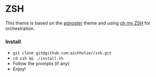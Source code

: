 # ZSH

This theme is based on the [agnoster](https://github.com/agnoster/agnoster-zsh-theme) theme and using [oh my ZSH](https://github.com/robbyrussell/oh-my-zsh) for orchestration.

### Install

* `git clone git@github.com:aichholzer/zsh.git`
* `cd zsh && ./install.sh`
* Follow the prompts (if any)
* Enjoy!
